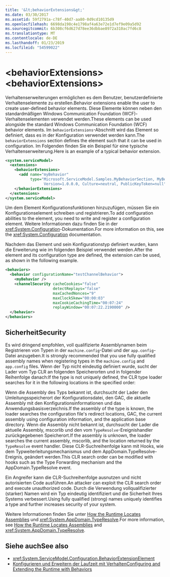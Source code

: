 ```yaml
---
title: '&lt;behaviorExtensions&gt;'
ms.date: 03/30/2017
ms.assetid: 59f2791a-c78f-40d7-aa80-0d9cd10135d9
ms.openlocfilehash: 6698da198c4e1798af4a63e72e1d7ef9e09a5d92
ms.sourcegitcommit: 6b308cf6d627d78ee36dbbae8972a310ac7fd6c8
ms.translationtype: MT
ms.contentlocale: de-DE
ms.lasthandoff: 01/23/2019
ms.locfileid: "54599022"
---
```

# <a name="ltbehaviorextensionsgt"></a><span data-ttu-id="efc36-102">&lt;behaviorExtensions&gt;</span><span class="sxs-lookup"><span data-stu-id="efc36-102">&lt;behaviorExtensions&gt;</span></span>
<span data-ttu-id="efc36-103">Verhaltenserweiterungen ermöglichen es dem Benutzer, benutzerdefinierte Verhaltenselemente zu erstellen.</span><span class="sxs-lookup"><span data-stu-id="efc36-103">Behavior extensions enable the user to create user-defined behavior elements.</span></span> <span data-ttu-id="efc36-104">Diese Elemente können neben den standardmäßigen Windows Communication Foundation (WCF)-Verhaltenselementen verwendet werden.</span><span class="sxs-lookup"><span data-stu-id="efc36-104">These elements can be used alongside the standard Windows Communication Foundation (WCF) behavior elements.</span></span> <span data-ttu-id="efc36-105">Im `behaviorExtensions`-Abschnitt wird das Element so definiert, dass es in der Konfiguration verwendet werden kann.</span><span class="sxs-lookup"><span data-stu-id="efc36-105">The `behaviorExtensions` section defines the element such that it can be used in configuration.</span></span> <span data-ttu-id="efc36-106">Im Folgenden finden Sie ein Beispiel für eine typische Verhaltenserweiterung.</span><span class="sxs-lookup"><span data-stu-id="efc36-106">Here is an example of a typical behavior extension.</span></span>  
  
```xml  
<system.serviceModel>
  <extensions>
    <behaviorExtensions>
      <add name="myBehavior"
           type="Microsoft.ServiceModel.Samples.MyBehaviorSection, MyBehavior,
                 Version=1.0.0.0, Culture=neutral, PublicKeyToken=null" />
    </behaviorExtensions>
  </extensions>
</system.serviceModel>
```  
  
 <span data-ttu-id="efc36-107">Um dem Element Konfigurationsfunktionen hinzuzufügen, müssen Sie ein Konfigurationselement schreiben und registrieren.</span><span class="sxs-lookup"><span data-stu-id="efc36-107">To add configuration abilities to the element, you need to write and register a configuration element.</span></span> <span data-ttu-id="efc36-108">Weitere Informationen dazu finden Sie in der <xref:System.Configuration>-Dokumentation.</span><span class="sxs-lookup"><span data-stu-id="efc36-108">For more information on this, see the <xref:System.Configuration> documentation.</span></span>  
  
 <span data-ttu-id="efc36-109">Nachdem das Element und sein Konfigurationstyp definiert wurden, kann die Erweiterung wie im folgenden Beispiel verwendet werden.</span><span class="sxs-lookup"><span data-stu-id="efc36-109">After the element and its configuration type are defined, the extension can be used, as shown in the following example.</span></span>  
  
```xml  
<behaviors>
  <behavior configurationName="testChannelBehavior">
    <myBehavior />
    <channelSecurity cacheCookies="false"
                     detectReplays="false"
                     maxCachedNonces="9"
                     maxClockSkew="00:00:03"
                     maxCookieCachingTime="00:07:24"
                     replayWindow="00:07:22.2190000" />
  </behavior>
</behaviors>
```  
  
## <a name="security"></a><span data-ttu-id="efc36-110">Sicherheit</span><span class="sxs-lookup"><span data-stu-id="efc36-110">Security</span></span>  
 <span data-ttu-id="efc36-111">Es wird dringend empfohlen, voll qualifizierte Assemblynamen beim Registrieren von Typen in der `machine.config`-Datei und der `app.config`-Datei anzugeben.</span><span class="sxs-lookup"><span data-stu-id="efc36-111">It is strongly recommended that you use fully qualified assembly names when registering types in the `machine.config` and `app.config` files.</span></span> <span data-ttu-id="efc36-112">Wenn der Typ nicht eindeutig definiert wurde, sucht der Lader vom Typ CLR an folgenden Speicherorten und in folgender Reihenfolge danach:</span><span class="sxs-lookup"><span data-stu-id="efc36-112">If the type is not uniquely defined, the CLR type loader searches for it in the following locations in the specified order:</span></span>  
  
 <span data-ttu-id="efc36-113">Wenn die Assembly des Typs bekannt ist, durchsucht der Lader den Umleitungsspeicherort der Konfigurationsdatei, den GAC, die aktuelle Assembly mit den Konfigurationsinformationen und das Anwendungsbasisverzeichnis.</span><span class="sxs-lookup"><span data-stu-id="efc36-113">If the assembly of the type is known, the loader searches the configuration file's redirect locations, GAC, the current assembly using configuration information, and the application base directory.</span></span> <span data-ttu-id="efc36-114">Wenn die Assembly nicht bekannt ist, durchsucht der Lader die aktuelle Assembly, mscorlib und den vom `TypeResolve`-Ereignishandler zurückgegebenen Speicherort.</span><span class="sxs-lookup"><span data-stu-id="efc36-114">If the assembly is unknown, the loader searches the current assembly, mscorlib, and the location returned by the `TypeResolve` event handler.</span></span> <span data-ttu-id="efc36-115">Diese CLR-Suchreihenfolge kann mit Hooks, wie dem Typweiterleitungsmechanismus und dem AppDomain.TypeResolve-Ereignis, geändert werden.</span><span class="sxs-lookup"><span data-stu-id="efc36-115">This CLR search order can be modified with hooks such as the Type Forwarding mechanism and the AppDomain.TypeResolve event.</span></span>  
  
 <span data-ttu-id="efc36-116">Ein Angreifer kann die CLR-Suchreihenfolge ausnutzen und nicht autorisierten Code ausführen.</span><span class="sxs-lookup"><span data-stu-id="efc36-116">An attacker can exploit the CLR search order and execute unauthorized code.</span></span> <span data-ttu-id="efc36-117">Durch die Verwendung vollqualifizierter (starker) Namen wird ein Typ eindeutig identifiziert und die Sicherheit Ihres Systems verbessert.</span><span class="sxs-lookup"><span data-stu-id="efc36-117">Using fully qualified (strong) names uniquely identifies a type and further increases security of your system.</span></span>  
  
 <span data-ttu-id="efc36-118">Weitere Informationen finden Sie unter [How the Runtime Locates Assemblies](https://go.microsoft.com/fwlink/?LinkId=95336) und <xref:System.AppDomain.TypeResolve>.</span><span class="sxs-lookup"><span data-stu-id="efc36-118">For more information, see [How the Runtime Locates Assemblies](https://go.microsoft.com/fwlink/?LinkId=95336) and <xref:System.AppDomain.TypeResolve>.</span></span>  
  
## <a name="see-also"></a><span data-ttu-id="efc36-119">Siehe auch</span><span class="sxs-lookup"><span data-stu-id="efc36-119">See also</span></span>
- <xref:System.ServiceModel.Configuration.BehaviorExtensionElement>
- [<span data-ttu-id="efc36-120">Konfigurieren und Erweitern der Laufzeit mit Verhalten</span><span class="sxs-lookup"><span data-stu-id="efc36-120">Configuring and Extending the Runtime with Behaviors</span></span>](../../../../../docs/framework/wcf/extending/configuring-and-extending-the-runtime-with-behaviors.md)
